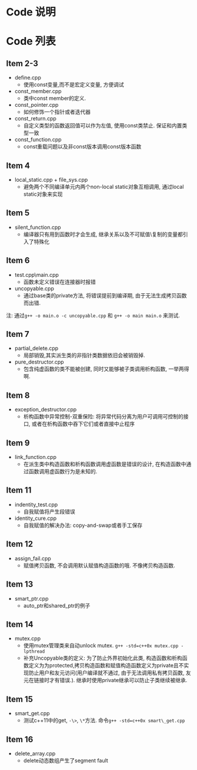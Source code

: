 Code 说明
=============

Code 列表
============

Item 2-3
------------

 * define.cpp
    * 使用const变量,而不是宏定义变量, 方便调试
 * const\_member.cpp
    * 类中const member的定义.
 * const\_pointer.cpp
    * 如何修饰一个指针或者迭代器
 * const\_return.cpp
    * 自定义类型的函数返回值可以作为左值, 使用const类禁止. 保证和内置类型一致
 * const\_function.cpp
    * const重载问题以及非const版本调用const版本函数

Item 4
------------
 
 * local\_static.cpp + file\_sys.cpp
    * 避免两个不同编译单元内两个non-local static对象互相调用, 通过local static对象来实现


Item 5
------------
 * silent\_function.cpp
    * 编译器只有用到函数时才会生成, 继承关系以及不可赋值\复制的变量都引入了特殊化


Item 6
------------
 * test.cpp\main.cpp
    * 函数未定义错误在连接器时报错
 * uncopyable.cpp
    * 通过base类的private方法, 将错误提前到编译期, 由于无法生成拷贝函数而出错.

 注: 通过`g++ -o main.o -c uncopyable.cpp` 和 `g++ -o main main.o` 来测试.


Item 7
-------------
 * partial\_delete.cpp
    * 局部销毁,其实派生类的非指针类数据依旧会被销毁掉. 
 * pure\_destructor.cpp
    * 包含纯虚函数的类不能被创建, 同时又能够被子类调用析构函数, 一举两得啊.


Item 8
--------------
 * exception\_destructor.cpp
    * 析构函数中异常控制-双重保险: 将异常代码分离为用户可调用可控制的接口, 或者在析构函数中吞下它们或者直接中止程序


Item 9
--------------
 * link\_function.cpp
    * 在派生类中构造函数和析构函数调用虚函数是错误的设计, 在构造函数中通过函数调用虚函数行为是未知的.


Item 11
--------------
 * indentity\_test.cpp
    * 自我赋值将产生段错误
 * identity\_cure.cpp
    * 自我赋值的解决办法: copy-and-swap或者手工保存

Item 12
--------------
 * assign\_fail.cpp
    * 赋值拷贝函数, 不会调用默认赋值构造函数的哦. 不像拷贝构造函数.


Item 13
------------ 
 * smart\_ptr.cpp
    * auto\_ptr和shared\_ptr的例子


Item 14
------------
 * mutex.cpp
    * 使用mutex管理类来自动unlock mutex. `g++ -std=c++0x mutex.cpp -lpthread`
    * 补充Uncopyable类的定义: 为了防止外界初始化此类, 构造函数和析构函数定义为为protected,拷贝构造函数和赋值构造函数定义为private且不实现防止用户和友元访问(用户编译就不通过, 由于无法调用私有拷贝函数, 友元在链接时才有错误.). 继承时使用private继承可以防止子类继续被继承. 


Item 15
------------
 * smart\_get.cpp
    * 测试c++11中的get, `-\>`, `\*`方法. 命令`g++ -std=c++0x smart\_get.cpp`


Item 16
-------------
 * delete\_array.cpp
    * delete动态数组产生了segment fault
